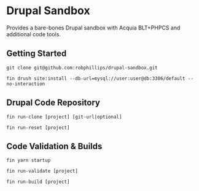 # Drupal Sandbox

Provides a bare-bones Drupal sandbox with Acquia BLT+PHPCS and additional code tools.

## Getting Started

```shell
git clone git@github.com:robphillips/drupal-sandbox.git
```
```shell
fin drush site:install --db-url=mysql://user:user@db:3306/default --no-interaction
```

## Drupal Code Repository

```shell
fin run-clone [project] [git-url|optional]
```
```shell
fin run-reset [project]
```

## Code Validation & Builds

```shell
fin yarn startup
```
```shell
fin run-validate [project]
```
```shell
fin run-build [project]
```
